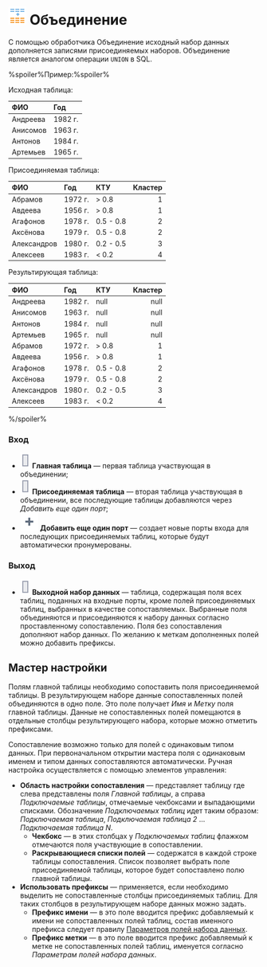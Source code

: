 # ![Объединение](../../images/icons/components/union_default.svg) Объединение

С помощью обработчика Объединение исходный набор данных дополняется записями присоединяемых наборов. Объединение является аналогом операции `UNION` в SQL.

%spoiler%Пример:%spoiler%

Исходная таблица:

|ФИО|Год|
|:-|:-|
|Андреева|1982 г.|
|Анисомов|1963 г.|
|Антонов|1984 г.|
|Артемьев|1965 г.|

Присоединяемая таблица:

|ФИО|Год|КТУ|Кластер|
|:-|:-|:-|-:|
|Абрамов|1972 г.|\> 0.8|1|
|Авдеева|1956 г.|\> 0.8|1|
|Агафонов|1978 г.|0.5 - 0.8|2|
|Аксёнова|1979 г.|0.5 - 0.8|2|
|Александров|1980 г.|0.2 - 0.5|3|
|Алексеев|1983 г.|< 0.2|4|

Результирующая таблица:

|ФИО|Год|КТУ|Кластер|
|:-|:-|:-|-:|
|Андреева|1982 г.|null|null|
|Анисомов|1963 г.|null|null|
|Антонов|1984 г.|null|null|
|Артемьев|1965 г.|null|null|
|Абрамов|1972 г.|\> 0.8|1|
|Авдеева|1956 г.|\> 0.8|1|
|Агафонов|1978 г.|0.5 - 0.8|2|
|Аксёнова|1979 г.|0.5 - 0.8|2|
|Александров|1980 г.|0.2 - 0.5|3|
|Алексеев|1983 г.|< 0.2|4|

%/spoiler%

### Вход

* ![Главная таблица](../../images/icons/ports/input_table_inactive.svg) **Главная таблица** — первая таблица участвующая в объединении;
* ![Присоединяемая таблица](../../images/icons/ports/input_table_inactive.svg) **Присоединяемая таблица** — вторая таблица участвующая в объединении, все последующие таблицы добавляются через *Добавить еще один порт*;
* ![Добавить порт](../../images/icons/toolbar-controls/plus-native_default.svg) **Добавить еще один порт** — создает новые порты входа для последующих присоединяемых таблиц, которые будут автоматически пронумерованы.

### Выход

* ![Выходной набор данных](../../images/icons/ports/input_table_inactive.svg) **Выходной набор данных** — таблица, содержащая поля всех таблиц, поданных на входные порты, кроме полей присоединяемых таблиц, выбранных в качестве сопоставляемых. Выбранные поля объединяются и присоединяются к набору данных согласно проставленному сопоставлению. Поля без сопоставления дополняют набор данных. По желанию к меткам дополненных полей можно добавить префиксы.

## Мастер настройки

Полям главной таблицы необходимо сопоставить поля присоединяемой таблицы. В результирующем наборе данные сопоставленных полей объединяются в одно поле. Это поле получает *Имя* и *Метку* поля главной таблицы. Данные не сопоставленных полей помещаются в отдельные столбцы результирующего набора, которые можно отметить префиксами.

Сопоставление возможно только для полей с одинаковым типом данных. При первоначальном открытии мастера поля с одинаковым именем и типом данных сопоставляются автоматически. Ручная настройка осуществляется с помощью элементов управления:

* **Область настройки сопоставления** — представляет таблицу где слева представлены поля *Главной таблицы*, а справа *Подключаемые таблицы*, отмечаемые чекбоксами и выпадающими списками. Обозначение *Подключаемых таблиц* идет таким образом: *Подключаемая таблица*, *Подключаемая таблица 2* ... *Подключаемая таблица N*.
  * **Чекбокс** — в этих столбцах у *Подключаемых таблиц* флажком отмечаются поля участвующие в сопоставлении.
  * **Раскрывающиеся списки полей** — содержатся в каждой строке таблицы сопоставления. Список позволяет выбрать поле присоединяемой таблицы, которое будет сопоставлено полю главной таблицы.
* **Использовать префиксы** — применяется, если необходимо выделить не сопоставленные столбцы присоединяемых таблиц. Для таких столбцов в результирующем наборе данных можно задать.
  * **Префикс имени** — в это поле вводится префикс добавляемый к имени не сопоставленных полей таблиц, состав именного префикса следует правилу [Параметров полей набора данных](../../data/datasetfieldoptions.md).
  * **Префикс метки** — в это поле вводится префикс добавляемый к метке не сопоставленных полей таблиц, именуется согласно *Параметрам полей набора данных*.
